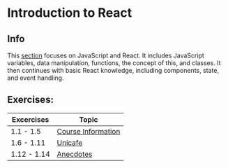 # Introduction to React

## Info
This [section](https://fullstackopen.com/en/part1) focuses on JavaScript and React. It includes JavaScript variables, data manipulation, functions, the concept of this, and classes. It then continues with basic React knowledge, including components, state, and event handling.

## Exercises:

| Excercises | Topic |
| -------- | ------- |
| 1.1 - 1.5  |  [Course Information](./courseInfo/) |
| 1.6 - 1.11 |  [Unicafe](./unicafe/)            |
| 1.12 - 1.14|  [Anecdotes](./anecdotes/)           |

